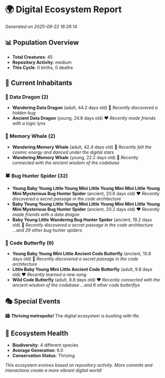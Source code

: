 # 🌍 Digital Ecosystem Report
*Generated on 2025-09-22 16:26:14*

## 📊 Population Overview
- **Total Creatures**: 45
- **Repository Activity**: medium
- **This Cycle**: 0 births, 0 deaths

## 👥 Current Inhabitants

### 🐉 Data Dragon (2)
- **Wandering Data Dragon** (adult, 44.2 days old) 💛
  *Recently discovered a hidden bug*
- **Ancient Data Dragon** (young, 24.8 days old) ❤️
  *Recently made friends with a logic lynx*

### 🐋 Memory Whale (2)
- **Wandering Memory Whale** (adult, 42.4 days old) 💛
  *Recently felt the cosmic energy and danced under the digital stars*
- **Wandering Memory Whale** (young, 22.2 days old) 💚
  *Recently connected with the ancient wisdom of the codebase*

### 🕷️ Bug Hunter Spider (32)
- **Young Baby Young Little Young Mini Little Young Mini Mini Little Young Mini Mysterious Bug Hunter Spider** (ancient, 20.8 days old) ❤️
  *Recently discovered a secret passage in the code architecture*
- **Baby Young Young Little Young Mini Little Young Mini Mini Little Young Mini Mysterious Bug Hunter Spider** (ancient, 20.2 days old) ❤️
  *Recently made friends with a data dragon*
- **Baby Young Little Wandering Bug Hunter Spider** (ancient, 19.2 days old) 💛
  *Recently discovered a secret passage in the code architecture*
  *...and 29 other bug hunter spiders*

### 🦋 Code Butterfly (9)
- **Young Baby Young Mini Little Ancient Code Butterfly** (ancient, 10.8 days old) 💛
  *Recently discovered a secret passage in the code architecture*
- **Little Baby Young Mini Little Ancient Code Butterfly** (adult, 9.8 days old) ❤️
  *Recently learned a new song*
- **Wild Code Butterfly** (adult, 8.8 days old) ❤️
  *Recently connected with the ancient wisdom of the codebase*
  *...and 6 other code butterflys*

## 🎭 Special Events

🏙️ **Thriving metropolis!** The digital ecosystem is bustling with life.

## 🔬 Ecosystem Health
- **Biodiversity**: 4 different species
- **Average Generation**: 6.0
- **Conservation Status**: Thriving

*This ecosystem evolves based on repository activity. More commits and interactions create a more vibrant digital world!*